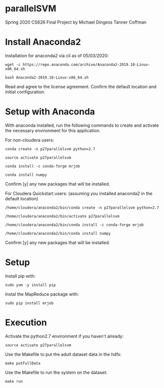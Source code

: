 # parallelSVM
Spring 2020 CS626 Final Project by Michael Dingess Tanner Coffman


# Install Anaconda2

 Installation for anaconda2 via cli as of 05/03/2020:

	wget -c https://repo.anaconda.com/archive/Anaconda2-2019.10-Linux-x86_64.sh

	bash Anaconda2-2019.10-Linux-x86_64.sh

 Read and agree to the license agreement. Confirm the default location and initial configuration.
	

# Setup with Anaconda

 With anaconda installed, run the following commands to create and activate the necessary environment for this application.

 For non-cloudera users:

	conda create -n p27parallelsvm python=2.7

	source activate p27parallelsvm

	conda install -c conda-forge mrjob

	conda install numpy

 Confirm [y] any new packages that will be installed.

 For Cloudera Quickstart users: (assuming you installed anaconda2 in the default location)

	/home/cloudera/anaconda2/bin/conda create -n p27parallelsvm python=2.7

	/home/cloudera/anaconda2/bin/activate p27parallelsvm

	/home/cloudera/anaconda2/bin/conda install -c conda-forge mrjob

	/home/cloudera/anaconda2/bin/conda install numpy

 Confirm [y] any new packages that will be installed.

# Setup

Install pip with:

`sudo yum -y install pip`

Instal the MapReduce package with:

`sudo pip install mrjob`


# Execution

 Activate the python2.7 environment if you haven't already:

	source activate p27parallelsvm

 Use the Makefile to put the adult dataset data in the hdfs:

	make putFullData

 Use the Makefile to run the system on the dataset:

	make run

